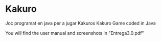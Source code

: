 # Kakuro
Joc programat en java per a jugar Kakuros
Kakuro Game coded in Java

You will find the user manual and screenshots in "Entrega3.0.pdf"
